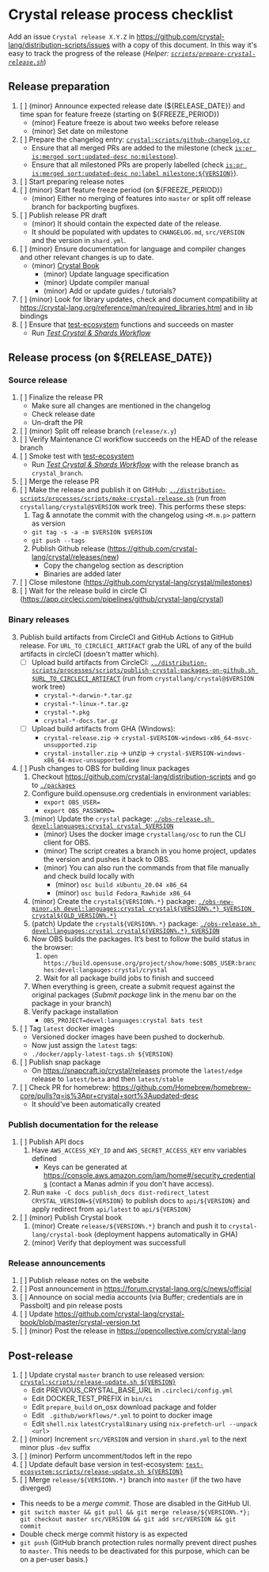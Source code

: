 # Crystal release process checklist

Add an issue `Crystal release X.Y.Z` in https://github.com/crystal-lang/distribution-scripts/issues with a copy of this document. In this way it's easy to track the progress of the release (*Helper: [`scripts/prepare-crystal-release.sh`](./scripts/prepare-crystal-release.sh)*)

## Release preparation

1. [ ] (minor) Announce expected release date (${RELEASE_DATE}) and time span for feature freeze (starting on ${FREEZE_PERIOD})
   * (minor) Feature freeze is about two weeks before release
   * (minor) Set date on milestone
2. [ ] Prepare the changelog entry: [`crystal:scripts/github-changelog.cr`](https://github.com/crystal-lang/crystal/blob/master/scripts/github-changelog.cr)
   * Ensure that all merged PRs are added to the milestone (check [`is:pr is:merged sort:updated-desc no:milestone`](https://github.com/crystal-lang/crystal/pulls?q=is%3Apr+is%3Amerged+sort%3Aupdated-desc+no%3Amilestone+-label%3Astatus%3Areverted+base%3Amaster+merged%3A%3E%3D2023-01-01)).
   * Ensure that all milestoned PRs are properly labelled (check [`is:pr is:merged sort:updated-desc no:label milestone:${VERSION}`](https://github.com/crystal-lang/crystal/pulls?q=is%3Apr+is%3Amerged+sort%3Aupdated-desc+milestone%3A${VERSION}+no%3Alabel)).
3. [ ] Start preparing release notes
4. [ ] (minor) Start feature freeze period (on ${FREEZE_PERIOD})
   * (minor) Either no merging of features into `master` or split off release branch for backporting bugfixes.
5. [ ] Publish release PR draft
   * (minor) It should contain the expected date of the release.
   * It should be populated with updates to `CHANGELOG.md`, `src/VERSION` and the version in `shard.yml`.
6. [ ] (minor) Ensure documentation for language and compiler changes and other relevant changes is up to date.
   * (minor) [Crystal Book](https://github.com/crystal-lang/crystal-book/)
      * (minor) Update language specification
      * (minor) Update compiler manual
      * (minor) Add or update guides / tutorials?
7. [ ] (minor) Look for library updates, check and document compatibility at https://crystal-lang.org/reference/man/required_libraries.html and in lib bindings
8. [ ] Ensure that [test-ecosystem](https://github.com/crystal-lang/test-ecosystem) functions and succeeds on master
   * Run [*Test Crystal & Shards Workflow*](https://github.com/crystal-lang/test-ecosystem/actions/workflows/test-crystal-shards.yml)

## Release process (on ${RELEASE_DATE})

### Source release

1. [ ] Finalize the release PR
   * Make sure all changes are mentioned in the changelog
   * Check release date
   * Un-draft the PR
2. [ ] (minor) Split off release branch (`release/x.y`)
3. [ ] Verify Maintenance CI workflow succeeds on the HEAD of the release branch
4. [ ] Smoke test with [test-ecosystem](https://github.com/crystal-lang/test-ecosystem)
   * Run [*Test Crystal & Shards Workflow*](https://github.com/crystal-lang/test-ecosystem/actions/workflows/test-crystal-shards.yml) with the release branch as `crystal_branch`.
5. [ ] Merge the release PR
6. [ ] Make the release and publish it on GitHub: [`../distribution-scripts/processes/scripts/make-crystal-release.sh`](https://github.com/crystal-lang/distribution-scripts/blob/master/processes/scripts/make-crystal-release.sh) (run from `crystallang/crystal@$VERSION` work tree). This performs these steps:
   1. Tag & annotate the commit with the changelog using `<M.m.p>` pattern as version
     * `git tag -s -a -m $VERSION $VERSION`
     * `git push --tags`
   2. Publish Github release (https://github.com/crystal-lang/crystal/releases/new)
      * Copy the changelog section as description
      * Binaries are added later
8. [ ] Close milestone (https://github.com/crystal-lang/crystal/milestones)
9. [ ] Wait for the release build in circle CI (https://app.circleci.com/pipelines/github/crystal-lang/crystal)

### Binary releases

3. Publish build artifacts from CircleCI and GitHub Actions to GitHub release. For `URL_TO_CIRCLECI_ARTIFACT` grab the URL
   of any of the build artifacts in circleCI (doesn't matter which).
   * [ ] Upload build artifacts from CircleCI: [`../distribution-scripts/processes/scripts/publish-crystal-packages-on-github.sh $URL_TO_CIRCLECI_ARTIFACT`](https://github.com/crystal-lang/distribution-scripts/blob/master/processes/scripts/publish-crystal-packages-on-github.sh) (run from `crystallang/crystal@$VERSION` work tree)
      * `crystal-*-darwin-*.tar.gz`
      * `crystal-*-linux-*.tar.gz`
      * `crystal-*.pkg`
      * `crystal-*-docs.tar.gz`
   * [ ] Upload build artifacts from GHA (Windows):
      * `crystal-release.zip` -> `crystal-$VERSION-windows-x86_64-msvc-unsupported.zip`
      * `crystal-installer.zip` -> unzip -> `crystal-$VERSION-windows-x86_64-msvc-unsupported.exe`
4. [ ] Push changes to OBS for building linux packages
   1. Checkout https://github.com/crystal-lang/distribution-scripts and go to [`./packages`](../packages)
   2. Configure build.opensuse.org credentials in environment variables:
      * `export OBS_USER=`
      * `export OBS_PASSWORD=`
   3. (minor) Update the `crystal` package: [`./obs-release.sh devel:languages:crystal crystal $VERSION`](../packages/obs-release.sh)
      * (minor) Uses the docker image `crystallang/osc` to run the CLI client for OBS.
      * (minor) The script creates a branch in you home project, updates the version and pushes it back to OBS.
      * (minor) You can also run the commands from that file manually and check build locally with
         * (minor) `osc build xUbuntu_20.04 x86_64`
         * (minor) `osc build Fedora_Rawhide x86_64`
   4. (minor) Create the `crystal${VERSION%.*}` package: [`./obs-new-minor.sh devel:languages:crystal crystal${VERSION%.*} $VERSION crystal${OLD_VERSION%.*}`](../packages/obs-new-minor.sh)
   4. (patch) Update the `crystal${VERSION%.*}` package: [`./obs-release.sh devel:languages:crystal crystal${VERSION%.*} $VERSION`](../packages/obs-release.sh)
   5. Now OBS builds the packages. It’s best to follow the build status in the browser:
      1. `open https://build.opensuse.org/project/show/home:$OBS_USER:branches:devel:langauges:crystal/crystal`
      1. Wait for all package build jobs to finish and succeed
   6. When everything is green, create a submit request against the original packages (*Submit package* link in the menu bar on the package in your branch)
   7. Verify package installation
      * `OBS_PROJECT=devel:languages:crystal bats test`
5. [ ] Tag `latest` docker images
   * Versioned docker images have been pushed to dockerhub.
   * Now just assign the `latest` tags:
   * `./docker/apply-latest-tags.sh ${VERSION}`
6. [ ] Publish snap package
   - On https://snapcraft.io/crystal/releases promote the `latest/edge` release to `latest/beta` and then `latest/stable`
7. [ ] Check PR for homebrew: https://github.com/Homebrew/homebrew-core/pulls?q=is%3Apr+crystal+sort%3Aupdated-desc
   * It should've been automatically created

### Publish documentation for the release

1. [ ] Publish API docs
   1. Have `AWS_ACCESS_KEY_ID` and `AWS_SECRET_ACCESS_KEY` env variables defined
      * Keys can be generated at https://console.aws.amazon.com/iam/home#/security_credentials (contact a Manas admin if you don't have access).
   2. Run `make -C docs publish_docs dist-redirect_latest CRYSTAL_VERSION=${VERSION}` to publish docs to `api/${VERSION}` and apply redirect from `api/latest` to `api/${VERSION}`
2. [ ] (minor) Publish Crystal book
   1. (minor) Create `release/${VERSION%.*}` branch and push it to `crystal-lang/crystal-book` (deployment happens automatically in GHA)
   3. (minor) Verify that deployment was successfull

### Release announcements
1. [ ] Publish release notes on the website
2. [ ] Post announcement in https://forum.crystal-lang.org/c/news/official
3. [ ] Announce on social media accounts (via Buffer; credentials are in Passbolt) and pin release posts
5. [ ] Update https://github.com/crystal-lang/crystal-book/blob/master/crystal-version.txt
6. [ ] (minor) Post the release in https://opencollective.com/crystal-lang

## Post-release
1. [ ] Update crystal `master` branch to use released version: [`crystal:scripts/release-update.sh ${VERSION}`](https://github.com/crystal-lang/crystal/blob/master/scripts/release-update.sh)
   * Edit PREVIOUS_CRYSTAL_BASE_URL in `.circleci/config.yml`
   * Edit DOCKER_TEST_PREFIX in `bin/ci`
   * Edit `prepare_build` on_osx download package and folder
   * Edit ` .github/workflows/*.yml` to point to docker image
   * Edit `shell.nix` `latestCrystalBinary` using  `nix-prefetch-url --unpack <url>`
2. [ ] (minor) Increment `src/VERSION` and version in `shard.yml` to the next minor plus `-dev` suffix
3. [ ] (minor) Perform uncomment/todos left in the repo
4. [ ] Update default base version in test-ecosystem: [`test-ecosystem:scripts/release-update.sh ${VERSION}`](https://github.com/crystal-lang/test-ecosystem/blob/master/scripts/release-update.sh)
5. [ ] Merge `release/${VERSION%.*}` branch into `master` (if the two have diverged)
  - This needs to be a *merge commit*. Those are disabled in the GitHub UI.
  - `git switch master && git pull && git merge release/${VERSION%.*}; git checkout master src/VERSION && git add src/VERSION && git commit`
  - Double check merge commit history is as expected
  - `git push` (GitHub branch protection rules normally prevent direct pushes to
    `master`. This needs to be deactivated for this purpose, which can be on a
    per-user basis.)
